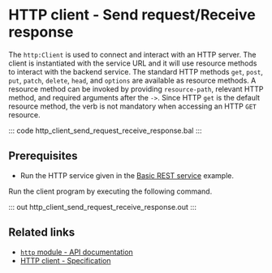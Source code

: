 # HTTP client - Send request/Receive response

The `http:Client` is used to connect and interact with an HTTP server. The client is instantiated with the service URL and it will use resource methods to interact with the backend service. The standard HTTP methods `get`, `post`, `put`, `patch`, `delete`, `head`, and `options` are available as resource methods. A resource method can be invoked by providing `resource-path`, relevant HTTP method, and required arguments after the `->`. Since HTTP `get` is the default resource method, the verb is not mandatory when accessing an HTTP `GET` resource.

::: code http_client_send_request_receive_response.bal :::

## Prerequisites
- Run the HTTP service given in the [Basic REST service](/learn/by-example/http-basic-rest-service/) example.

Run the client program by executing the following command.

::: out http_client_send_request_receive_response.out :::

## Related links
- [`http` module - API documentation](https://lib.ballerina.io/ballerina/http/latest/)
- [HTTP client - Specification](/spec/http/#24-client)
